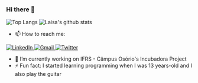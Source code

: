 ### Hi there 👋

<!--

- 🌱 I’m currently learning ...
- 👯 I’m looking to collaborate on ...
-->

![Top Langs](https://github-readme-stats.vercel.app/api/top-langs/?username=Azzyew&theme=radical&layout=compact)
![Laisa's github stats](https://github-readme-stats.vercel.app/api?username=Azzyew&show_icons=true&theme=radical&count_private=true&include_all_commits=true)

- 📫 How to reach me: <a href="https://www.linkedin.com/in/laisa-costa-748a5a170/">
<img alt="LinkedIn" src="https://img.shields.io/badge/-LinkedIn-282A36?style=for-the-badge&logo=Linkedin&logoColor=white)" />
</a>
<a href="mailto: laisadnevescosta@gmail.com">
<img alt="Gmail" src="https://img.shields.io/badge/-Email-282A36?style=for-the-badge&logo=Gmail&logoColor=white)" />
</a>
<a href="https://twitter.com/LnLaisa">
<img alt="Twitter" src="https://img.shields.io/badge/-Twitter-282A36?style=for-the-badge&logo=Twitter&logoColor=white)" />
</a>

- 🔭 I’m currently working on IFRS - Câmpus Osório's Incubadora Project
- ⚡ Fun fact: I started learning programming when I was 13 years-old and I also play the guitar
